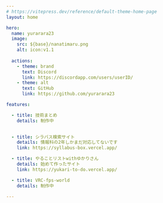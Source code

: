 ```yaml
---
# https://vitepress.dev/reference/default-theme-home-page
layout: home

hero:
  name: yurarara23
  image:
    src: ${base}/nanatimaru.png
    alt: icon:v1.1
  
  actions:
    - theme: brand
      text: Discord
      link: https://discordapp.com/users/userID/
    - theme: alt
      text: GitHub
      link: https://github.com/yurarara23

features:

  - title: 技術まとめ
    details: 制作中
            

  - title: シラバス検索サイト
    details: 情報科の2年しかまだ対応してないです
    link: https://syllabus-box.vercel.app/

  - title: やることリストwithゆかりさん
    details: 始めて作ったサイト
    link: https://yukari-to-do.vercel.app/

  - title: VRC-fps-world
    details: 制作中
  
---
```



